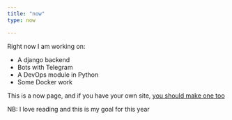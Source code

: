 ```yaml
---
title: "now"
type: now

---
```


Right now I am working on:

* A django backend
* Bots with Telegram
* A DevOps module in Python
* Some Docker work

This is a now page, and if you have your own site, [you should make one too](https://nownownow.com/about)

NB: I love reading and this is my goal for this year
